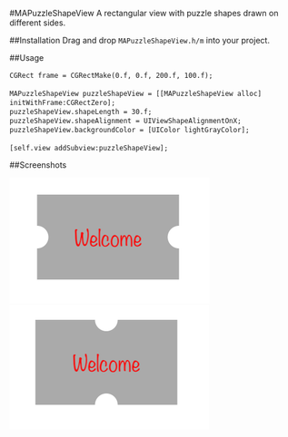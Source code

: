 #MAPuzzleShapeView
A rectangular view with puzzle shapes drawn on different sides.

##Installation
Drag and drop ```MAPuzzleShapeView.h/m``` into your project.

##Usage

``` objc
CGRect frame = CGRectMake(0.f, 0.f, 200.f, 100.f);

MAPuzzleShapeView puzzleShapeView = [[MAPuzzleShapeView alloc] initWithFrame:CGRectZero];
puzzleShapeView.shapeLength = 30.f;
puzzleShapeView.shapeAlignment = UIViewShapeAlignmentOnX;
puzzleShapeView.backgroundColor = [UIColor lightGrayColor];

[self.view addSubview:puzzleShapeView];
```

##Screenshots


![Screenshot](/MAPuzzleShapeView/screenshot1.png)
![Screenshot](/MAPuzzleShapeView/screenshot2.png)
